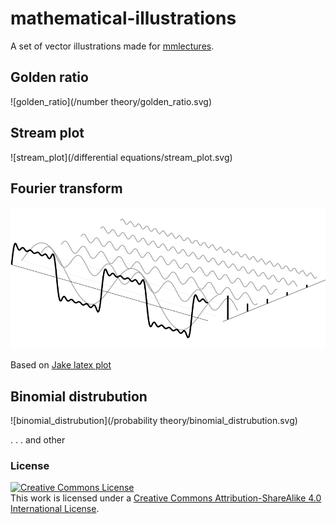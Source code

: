 # mathematical-illustrations
A set of vector illustrations made for [mmlectures](https://mmlectures.ru).
## Golden ratio
![golden_ratio](/number theory/golden_ratio.svg)
## Stream plot
![stream_plot](/differential equations/stream_plot.svg)
## Fourier transform
![fourier_transform](/cryptography/fourier_transform.svg)

Based on [Jake latex plot]( http://pgfplots.net/tikz/examples/fourier-transform/)

## Binomial distrubution
![binomial_distrubution](/probability theory/binomial_distrubution.svg)

. . . and other
### License

<a rel="license" href="http://creativecommons.org/licenses/by-sa/4.0/"><img alt="Creative Commons License" style="border-width:0" src="https://i.creativecommons.org/l/by-sa/4.0/80x15.png" /></a><br />This work is licensed under a <a rel="license" href="http://creativecommons.org/licenses/by-sa/4.0/">Creative Commons Attribution-ShareAlike 4.0 International License</a>.

